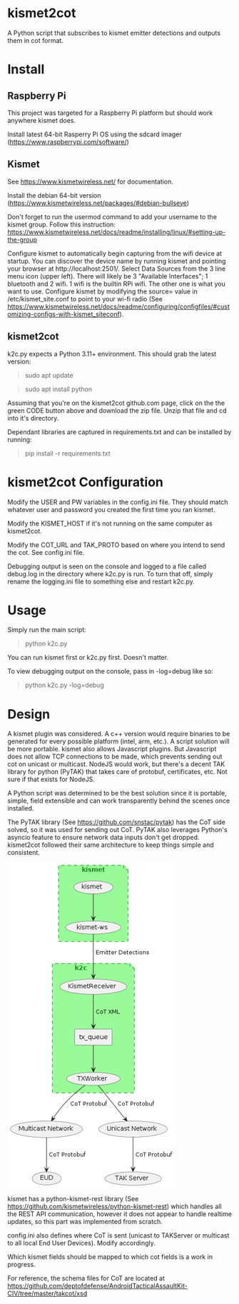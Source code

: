 # kismet2cot
A Python script that subscribes to kismet emitter detections and outputs them in cot format.

# Install
## Raspberry Pi

This project was targeted for a Raspberry Pi platform but should work anywhere kismet does.

Install latest 64-bit Rasperry Pi OS using the sdcard imager (https://www.raspberrypi.com/software/)

## Kismet 

See https://www.kismetwireless.net/ for documentation.

Install the debian 64-bit version (https://www.kismetwireless.net/packages/#debian-bullseye)

Don't forget to run the usermod command to add your username to the kismet group. Follow this instruction: https://www.kismetwireless.net/docs/readme/installing/linux/#setting-up-the-group

Configure kismet to automatically begin capturing from the wifi device at startup. You can discover the device name by running kismet and pointing your browser at http://localhost:2501/. Select Data Sources from the 3 line menu icon (upper left). There will likely be 3 "Available Interfaces"; 1 bluetooth and 2 wifi. 1 wifi is the builtin RPi wifi. The other one is what you want to use. Configure kismet by modifying the source= value in /etc/kismet_site.conf to point to your wi-fi radio (See https://www.kismetwireless.net/docs/readme/configuring/configfiles/#customizing-configs-with-kismet_siteconf).

## kismet2cot

k2c.py expects a Python 3.11+ environment. This should grab the latest version:
>sudo apt update

>sudo apt install python

Assuming that you're on the kismet2cot github.com page, click on the the green CODE button above and download the zip file. Unzip that file and cd into it's directory.

Dependant libraries are captured in requirements.txt and can be installed by running:
>pip install -r requirements.txt

# kismet2cot Configuration
Modify the USER and PW variables in the config.ini file. They should match whatever user and password you created the first time you ran kismet.

Modify the KISMET_HOST if it's not running on the same computer as kismet2cot.

Modify the COT_URL and TAK_PROTO based on where you intend to send the cot. See config.ini file.

Debugging output is seen on the console and logged to a file called debug.log in the directory where k2c.py is run. To turn that off, simply rename the logging.ini file to something else and restart k2c.py.

# Usage
Simply run the main script:

>python k2c.py

You can run kismet first or k2c.py first. Doesn't matter.

To view debugging output on the console, pass in -log=debug like so:

>python k2c.py -log=debug

# Design
A kismet plugin was considered. A c++ version would require binaries to be generated for every possible platform (intel, arm, etc.). A script solution will be more portable. kismet also allows Javascript plugins. But Javascript does not allow TCP connections to be made, which prevents sending out cot on unicast or multicast. NodeJS would work, but there's a decent TAK library for python (PyTAK) that takes care of protobuf, certificates, etc. Not sure if that exists for NodeJS.

A Python script was determined to be the best solution since it is portable, simple, field extensible and can work transparently behind the scenes once installed.

The PyTAK library (See https://github.com/snstac/pytak) has the CoT side solved, so it was used for sending out CoT. PyTAK also leverages Python's asyncio feature to ensure network data inputs don't get dropped. kismet2cot followed their same architecture to keep things simple and consistent.

![kismet2cot System Diagram](./images/kismet2cot.png)

kismet has a python-kismet-rest library (See https://github.com/kismetwireless/python-kismet-rest) which handles all the REST API communication, however it does not appear to handle realtime updates, so this part was implemented from scratch.

config.ini also defines where CoT is sent (unicast to TAKServer or multicast to all local End User Devices). Modify accordingly.

Which kismet fields should be mapped to which cot fields is a work in progress.

For reference, the schema files for CoT are located at https://github.com/deptofdefense/AndroidTacticalAssaultKit-CIV/tree/master/takcot/xsd


